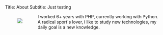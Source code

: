 Title: About
Subtitle: Just testing

<figure style="float:left;padding: 0 10px 10px 0">
	<img src="https://avatars0.githubusercontent.com/u/5498874?v=3&s=200">
</figure>

I worked 6+ years with PHP, currently working with Python.<br/>
A radical sport's lover, i like to study new technologies, my daily goal is a new knowledge.